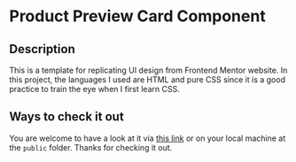 # Product Preview Card Component

## Description

This is a template for replicating UI design from Frontend Mentor website. In this project, the languages I used are HTML and pure CSS since it is a good practice to train the eye when I first learn CSS.

## Ways to check it out

You are welcome to have a look at it via [this link](https://product-card-preview.firebaseapp.com/) or on your local machine at the `public` folder. Thanks for checking it out.
